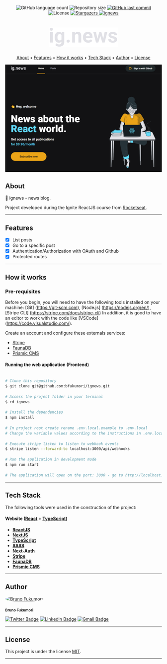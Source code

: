 
<p align="center">
  <img alt="GitHub language count" src="https://img.shields.io/github/languages/count/bfukumori/ignews?color=%2304D361">

  <img alt="Repository size" src="https://img.shields.io/github/repo-size/bfukumori/ignews">
 
  <a href="https://github.com/bfukumori/ignews/commits/master">
    <img alt="GitHub last commit" src="https://img.shields.io/github/last-commit/bfukumori/ignews">
  </a>
    
   <img alt="License" src="https://img.shields.io/badge/license-MIT-brightgreen">
   <a href="https://github.com/bfukumori/ignews/stargazers">
    <img alt="Stargazers" src="https://img.shields.io/github/stars/bfukumori/ignews?style=social">
  </a>

  <a href="https://bfukumori.github.io/ignews/">
    <img alt="ignews" src="https://img.shields.io/badge/ignews-%237159c1?style=flat&logo=ghost">
    </a>
 
</p>
<h1 align="center">
    <img alt="ignews" title="#ignews" src="./public/images/logo.svg" />
</h1>

<p align="center">
  <a href="#about">About</a> •
  <a href="#features">Features</a> •
  <a href="#how-it-works">How it works</a> • 
  <a href="#tech-stack">Tech Stack</a> • 
  <a href="#author">Author</a> • 
  <a href="#user-content-license">License</a>
</p>

<div align="center"> 
	<img alt="ignews" title="#ignews" src="./public/images/banner.PNG" />
</div>

## About

📰 ignews - news blog.

Project developed during the Ignite ReactJS course from [Rocketseat](https://www.rocketseat.com.br/ignite).

---

## Features

- [x] List posts
- [x] Go to a specific post
- [x] Authentication/Authorization with OAuth and Github
- [x] Protected routes
---

## How it works

### Pre-requisites

Before you begin, you will need to have the following tools installed on your machine:
[Git] (https://git-scm.com), [Node.js] (https://nodejs.org/en/), [Stripe CLI] (https://stripe.com/docs/stripe-cli)
In addition, it is good to have an editor to work with the code like [VSCode] (https://code.visualstudio.com/).

Create an account and configure these externals services:

- [Stripe](https://stripe.com/)
- [FaunaDB](https://fauna.com/)
- [Prismic CMS](https://prismic.io/)

#### Running the web application (Frontend)

```bash

# Clone this repository
$ git clone git@github.com:bfukumori/ignews.git

# Access the project folder in your terminal
$ cd ignews

# Install the dependencies
$ npm install

# In project root create rename .env.local.example to .env.local
# Change the variable values according to the instructions in .env.local.example

# Execute stripe listen to listen to webhook events
$ stripe listen --forward-to localhost:3000/api/webhooks 

# Run the application in development mode
$ npm run start

# The application will open on the port: 3000 - go to http://localhost:3000

```

---

## Tech Stack

The following tools were used in the construction of the project:

#### **Website**  ([React](https://reactjs.org/)  +  [TypeScript](https://www.typescriptlang.org/))

- **[ReactJS](https://reactjs.org/)**
- **[NextJS](https://nextjs.org/)**
- **[TypeScript](https://www.typescriptlang.org/)**
- **[SASS](https://sass-lang.com/)**
- **[Next-Auth](https://next-auth.js.org/)**
- **[Stripe](https://stripe.com/)**
- **[FaunaDB](https://fauna.com/)**
- **[Prismic CMS](https://prismic.io/)**


---
## Author

<a href="https://www.facebook.com/bruno.fukumori.9/">
 <img style="border-radius: 50%;" src="https://avatars.githubusercontent.com/u/82473580?v=4" width="100px;" alt="Bruno Fukumori"/>
 <br />
  
 <sub><b>Bruno Fukumori</b></sub></a> <a href="https://www.facebook.com/bruno.fukumori.9/" title="facebook"></a>
 <br />

[![Twitter Badge](https://img.shields.io/badge/-Twitter-1ca0f1?style=flat-square&labelColor=1ca0f1&logo=twitter&logoColor=white&link=https://twitter.com/hi_fukujp)](https://twitter.com/hi_fukujp) [![Linkedin Badge](https://img.shields.io/badge/-Linkedin-blue?style=flat-square&logo=Linkedin&logoColor=white&link=https://www.linkedin.com/in/bfukumori/)](https://www.linkedin.com/in/bfukumori/) 
[![Gmail Badge](https://img.shields.io/badge/-Gmail-c14438?style=flat-square&logo=Gmail&logoColor=white&link=mailto:brunofukumori@gmail.com)](mailto:brunofukumori@gmail.com)

---

## License

This project is under the license [MIT](./LICENSE).

---
